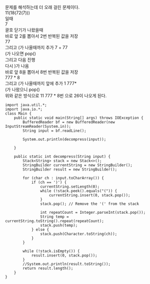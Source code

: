 문제를 해석하는데 더 오래 걸린 문제이다.   
11(18(72(7)))   
일때   
7   
괄호 닫기가 나왔을때   
바로 앞 2를 뽑아서 2번 반복된 값을 저장   
77   
그리고 (가 나올때까지 추가 7 + 77   
(가 나오면 pop()   
그리고 다음 진행   
다시 )가 나옴   
바로 앞 8을 뽑아서 8번 반복된 값을 저장   
777 * 8   
그리고 (가 나올때까지 앞에 추가 1 777*   
(가 나왔으니 pop()   
위와 같은 방식으로 11 777 * 8번 으로 26이 나오게 된다.   

```
import java.util.*;
import java.io.*;
class Main {
    public static void main(String[] args) throws IOException {
        BufferedReader bf = new BufferedReader(new InputStreamReader(System.in));
        String input = bf.readLine();
        
        System.out.println(decompress(input));

    }

    public static int decompress(String input) {
        Stack<String> stack = new Stack<>();
        StringBuilder currentString = new StringBuilder();
        StringBuilder result = new StringBuilder();

        for (char ch : input.toCharArray()) {
            if (ch == ')') {
                currentString.setLength(0);
                while (!stack.peek().equals("(")) {
                    currentString.insert(0, stack.pop());
                }
                stack.pop(); // Remove the '(' from the stack
                
                int repeatCount = Integer.parseInt(stack.pop());
                String temp = currentString.toString().repeat(repeatCount);
                stack.push(temp);
            } else {
                stack.push(Character.toString(ch));
            }
        }

        while (!stack.isEmpty()) {
            result.insert(0, stack.pop());
        }
        //System.out.println(result.toString());
        return result.length();
    }
}
```
